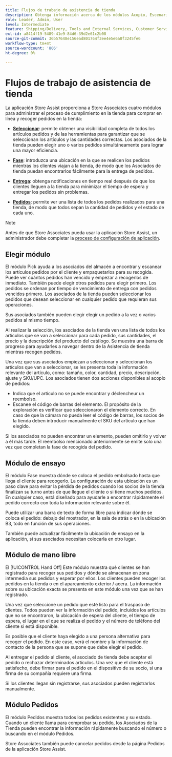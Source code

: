 ```yaml
---
title: Flujos de trabajo de asistencia de tienda
description: Obtenga información acerca de los módulos Acopio, Escenario, Entrega y Pedidos disponibles en la aplicación Asistencia en tienda. Estos módulos habilitan el flujo de trabajo de entrega de tiendas de extremo a extremo para pedidos BOPIS. Store Associates utiliza estos módulos para gestionar y entregar pedidos de recogida de tiendas a los clientes.
role: Leader, Admin, User
level: Intermediate
feature: Shipping/Delivery, Tools and External Services, Customer Service
exl-id: a8414f19-5489-41e9-84d6-39d2e61c2b08
source-git-commit: 36b57648e156ead801764f3ee4e5e6a0f3245fe6
workflow-type: tm+mt
source-wordcount: '806'
ht-degree: 0%

---
```


# Flujos de trabajo de asistencia de tienda

La aplicación Store Assist proporciona a Store Associates cuatro módulos para administrar el proceso de cumplimiento en la tienda para comprar en línea y recoger pedidos en la tienda:

- **[Seleccionar](#pick-module)**: permite obtener una visibilidad completa de todos los artículos pedidos y de las herramientas para garantizar que se seleccionan los artículos y las cantidades correctas. Los asociados de la tienda pueden elegir uno o varios pedidos simultáneamente para lograr una mayor eficiencia.

- **[Fase](#stage-module)**: introduzca una ubicación en la que se realicen los pedidos mientras los clientes viajan a la tienda, de modo que los Asociados de tienda puedan encontrarlos fácilmente para la entrega de pedidos.

- **[Entrega](#hand-off-module)**: obtenga notificaciones en tiempo real después de que los clientes lleguen a la tienda para minimizar el tiempo de espera y entregar los pedidos sin problemas.

- **[Pedidos](#orders-module)**: permite ver una lista de todos los pedidos realizados para una tienda, de modo que todos sepan la cantidad de pedidos y el estado de cada uno.

>[!NOTE]
>
>Antes de que Store Associates pueda usar la aplicación Store Assist, un administrador debe completar la [proceso de configuración de aplicación](app-setup.md).

## Elegir módulo

El módulo Pick ayuda a los asociados del almacén a encontrar y escanear los artículos pedidos por el cliente y empaquetarlos para su recogida. Puede ver cuántos pedidos han vencido y empezar a recogerlos de inmediato. También puede elegir otros pedidos para elegir primero. Los pedidos se ordenan por tiempo de vencimiento de entrega con pedidos vencidos primero. Los asociados de la tienda pueden seleccionar los pedidos que desean seleccionar en cualquier pedido que requieran sus operaciones.

Sus asociados también pueden elegir elegir un pedido a la vez o varios pedidos al mismo tiempo.

Al realizar la selección, los asociados de la tienda ven una lista de todos los artículos que se van a seleccionar para cada pedido, sus cantidades, el precio y la descripción del producto del catálogo. Se muestra una barra de progreso para ayudarles a navegar dentro de la Asistencia de tienda mientras recogen pedidos.

Una vez que sus asociados empiezan a seleccionar y seleccionan los artículos que van a seleccionar, se les presenta toda la información relevante del artículo, como: tamaño, color, cantidad, precio, descripción, ajuste y SKU/UPC. Los asociados tienen dos acciones disponibles al acopio de pedidos:

- Indica que el artículo no se puede encontrar y déclencheur un reembolso.
- Escanee el código de barras del elemento. El propósito de la exploración es verificar que seleccionaron el elemento correcto. En caso de que la cámara no pueda leer el código de barras, los socios de la tienda deben introducir manualmente el SKU del artículo que han elegido.

Si los asociados no pueden encontrar un elemento, pueden omitirlo y volver a él más tarde.  El reembolso mencionado anteriormente se emite solo una vez que completan la fase de recogida del pedido.

## Módulo de ensayo

El módulo Fase muestra dónde se coloca el pedido embolsado hasta que llega el cliente para recogerlo. La configuración de esta ubicación es un paso clave para evitar la pérdida de pedidos cuando los socios de la tienda finalizan su turno antes de que llegue el cliente o si tiene muchos pedidos. En cualquier caso, está diseñado para ayudarle a encontrar rápidamente el pedido correcto con toda la información relevante sobre él.

Puede utilizar una barra de texto de forma libre para indicar dónde se coloca el pedido: debajo del mostrador, en la sala de atrás o en la ubicación B3, todo en función de sus operaciones.

También puede actualizar fácilmente la ubicación de ensayo en la aplicación, si sus asociados necesitan colocarla en otro lugar.

## Módulo de mano libre

El [!UICONTROL Hand Off] Este módulo muestra qué clientes se han registrado para recoger sus pedidos y dónde se almacenan en zona intermedia sus pedidos y esperar por ellos. Los clientes pueden recoger los pedidos en la tienda o en el aparcamiento exterior / acera. La información sobre su ubicación exacta se presenta en este módulo una vez que se han registrado.

Una vez que seleccione un pedido que esté listo para el traspaso de clientes. Todos pueden ver la información del pedido, incluidos los artículos que no se encontraron, la ubicación de espera del cliente, el tiempo de espera, el lugar en el que se realiza el pedido y el número de teléfono del cliente si está disponible.

Es posible que el cliente haya elegido a una persona alternativa para recoger el pedido. En este caso, verá el nombre y la información de contacto de la persona que se supone que debe elegir el pedido.

Al entregar el pedido al cliente, el asociado de tienda debe aceptar el pedido o rechazar determinados artículos. Una vez que el cliente está satisfecho, debe firmar para el pedido en el dispositivo de su socio, si una firma de su compañía requiere una firma.

Si los clientes llegan sin registrarse, sus asociados pueden registrarlos manualmente.

## Módulo Pedidos

El módulo Pedidos muestra todos los pedidos existentes y su estado. Cuando un cliente llama para comprobar su pedido, los Asociados de la Tienda pueden encontrar la información rápidamente buscando el número o buscando en el módulo Pedidos.

Store Associates también puede cancelar pedidos desde la página Pedidos de la aplicación Store Assist.
